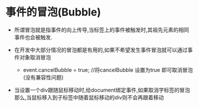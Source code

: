 #   事件的冒泡(Bubble)

+   所谓冒泡就是指事件的向上传导,当标签上的事件被触发时,其祖先元素的相同事件也会被触发.

+   在开发中大部分情况的冒泡都是有用的,如果不希望发生事件冒泡就可以通过事件对象取消冒泡
    - event.cancelBubble = true; //将cancelBubble 设置为true 即可取消冒泡 (没有兼容性问题)
    
+   当设置一个div跟随鼠标移动时,给document绑定事件,如果取消字标签的冒泡那么,当鼠标移入到子标签中随着鼠标移动的div则不会再跟着移动